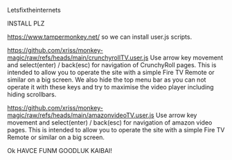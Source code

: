 Letsfixtheinternets

INSTALL PLZ

https://www.tampermonkey.net/ so we can install user.js scripts.

https://github.com/xriss/monkey-magic/raw/refs/heads/main/crunchyrollTV.user.js 
Use arrow key movement and select(enter) / back(esc) for navigation of 
CrunchyRoll pages. This is intended to allow you to operate the site 
with a simple Fire TV Remote or similar on a big screen. We also hide 
the top menu bar as you can not operate it with these keys and try to 
maximise the video player including hiding scrollbars.


https://github.com/xriss/monkey-magic/raw/refs/heads/main/amazonvideoTV.user.js 
Use arrow key movement and select(enter) / back(esc) for navigation of 
amazon video pages. This is intended to allow you to operate the site 
with a simple Fire TV Remote or similar on a big screen.


Ok HAVCE FUNM GOODLUK KAIBAI!
